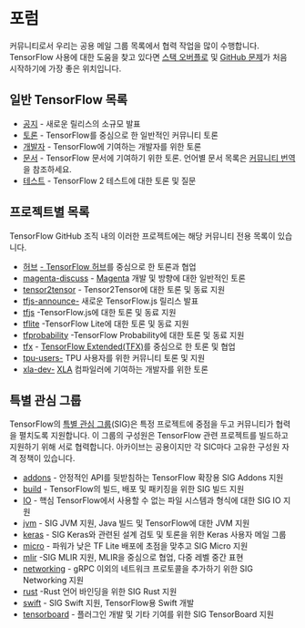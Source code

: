 # 포럼

커뮤니티로서 우리는 공용 메일 그룹 목록에서 협력 작업을 많이 수행합니다. TensorFlow 사용에 대한 도움을 찾고 있다면 [스택 오버플로](https://stackoverflow.com/questions/tagged/tensorflow) 및 [GitHub 문제](https://github.com/tensorflow/tensorflow/issues)가 처음 시작하기에 가장 좋은 위치입니다.

## 일반 TensorFlow 목록

- [공지](https://groups.google.com/a/tensorflow.org/d/forum/announce) - 새로운 릴리스의 소규모 발표
- [토론](https://groups.google.com/a/tensorflow.org/d/forum/discuss) - TensorFlow를 중심으로 한 일반적인 커뮤니티 토론
- [개발자](https://groups.google.com/a/tensorflow.org/d/forum/developers) - TensorFlow에 기여하는 개발자를 위한 토론
- [문서](https://groups.google.com/a/tensorflow.org/d/forum/docs) - TensorFlow 문서에 기여하기 위한 토론. 언어별 문서 목록은 [커뮤니티 번역](https://www.tensorflow.org/community/contribute/docs#community_translations)을 참조하세요.
- [테스트](https://groups.google.com/a/tensorflow.org/d/forum/testing) - TensorFlow 2 테스트에 대한 토론 및 질문

## 프로젝트별 목록

TensorFlow GitHub 조직 내의 이러한 프로젝트에는 해당 커뮤니티 전용 목록이 있습니다.

- [허브](https://groups.google.com/a/tensorflow.org/d/forum/hub) [- TensorFlow 허브](https://github.com/tensorflow/hub)를 중심으로 한 토론과 협업
- [magenta-discuss](https://groups.google.com/a/tensorflow.org/d/forum/magenta-discuss) - [Magenta](https://magenta.tensorflow.org/) 개발 및 방향에 대한 일반적인 토론
- [tensor2tensor](https://groups.google.com/d/forum/tensor2tensor) - Tensor2Tensor에 대한 토론 및 동료 지원
- [tfjs-announce-](https://groups.google.com/a/tensorflow.org/d/forum/tfjs-announce) 새로운 TensorFlow.js 릴리스 발표
- [tfjs](https://groups.google.com/a/tensorflow.org/d/forum/tfjs) -TensorFlow.js에 대한 토론 및 동료 지원
- [tflite](https://groups.google.com/a/tensorflow.org/d/forum/tflite) -TensorFlow Lite에 대한 토론 및 동료 지원
- [tfprobability](https://groups.google.com/a/tensorflow.org/d/forum/tfprobability) -TensorFlow Probability에 대한 토론 및 동료 지원
- [tfx](https://groups.google.com/a/tensorflow.org/forum/#!forum/tfx) - [TensorFlow Extended(TFX)](https://www.tensorflow.org/tfx/)를 중심으로 한 토론 및 협업
- [tpu-users-](https://groups.google.com/a/tensorflow.org/d/forum/tpu-users) TPU 사용자를 위한 커뮤니티 토론 및 지원
- [xla-dev-](https://groups.google.com/forum/#!forum/xla-dev) [XLA](https://www.tensorflow.org/xla) 컴파일러에 기여하는 개발자를 위한 토론

## 특별 관심 그룹

TensorFlow의 [특별 관심 그룹](https://github.com/tensorflow/community/tree/master/sigs)(SIG)은 특정 프로젝트에 중점을 두고 커뮤니티가 협력을 펼치도록 지원합니다. 이 그룹의 구성원은 TensorFlow 관련 프로젝트를 빌드하고 지원하기 위해 서로 협력합니다. 아카이브는 공용이지만 각 SIC마다 고유한 구성원 자격 정책이 있습니다.

- [addons](https://groups.google.com/a/tensorflow.org/d/forum/addons) - 안정적인 API를 뒷받침하는 TensorFlow 확장용 SIG Addons 지원
- [build](https://groups.google.com/a/tensorflow.org/d/forum/build) - TensorFlow의 빌드, 배포 및 패키징을 위한 SIG 빌드 지원
- [IO](https://groups.google.com/a/tensorflow.org/d/forum/io) - 핵심 TensorFlow에서 사용할 수 없는 파일 시스템과 형식에 대한 SIG IO 지원
- [jvm](https://groups.google.com/a/tensorflow.org/d/forum/jvm) - SIG JVM 지원, Java 빌드 및 TensorFlow에 대한 JVM 지원
- [keras](https://groups.google.com/forum/#!forum/keras-users) - SIG Keras와 관련된 설계 검토 및 토론을 위한 Keras 사용자 메일 그룹
- [micro](https://groups.google.com/a/tensorflow.org/d/forum/micro) - 파워가 낮은 TF Lite 배포에 초점을 맞추고 SIG Micro 지원
- [mlir](https://groups.google.com/a/tensorflow.org/d/forum/mlir) -SIG MLIR 지원, MLIR을 중심으로 협업, 다중 레벨 중간 표현
- [networking](https://groups.google.com/a/tensorflow.org/d/forum/networking) - gRPC 이외의 네트워크 프로토콜을 추가하기 위한 SIG Networking 지원
- [rust](https://groups.google.com/a/tensorflow.org/d/forum/rust) -Rust 언어 바인딩을 위한 SIG Rust 지원
- [swift](https://groups.google.com/a/tensorflow.org/d/forum/swift) - SIG Swift 지원, TensorFlow용 Swift 개발
- [tensorboard](https://groups.google.com/a/tensorflow.org/d/forum/tensorboard) - 플러그인 개발 및 기타 기여를 위한 SIG TensorBoard 지원
